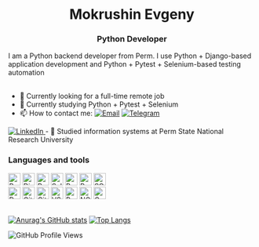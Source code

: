 <h1 align="center">Mokrushin Evgeny</h1>
<h3 align="center">Python Developer</h3>

<div align="left"></left>I am a Python backend developer from Perm. I use Python + Django-based application development and Python + Pytest + Selenium-based testing automation </div>

<br>

- 💼 Currently looking for a full-time remote job
- 🌱 Currently studying Python + Pytest + Selenium
- 📫  How to contact me: <a href="mailto:fobos_media@mail.ru "><img alt="Email" src="https://img.shields.io/badge/Email-blue?logo=gmail&logoColor=FFF "></a> <a href="https://t.me/jrush_fobos "><img alt="Telegram" src="https://img.shields.io/badge/Telegram-blue?logo=telegram&logoColor=FFF "></a><a href="https://www.linkedin.com/in/eugene-mokr/" target="_blank">
<img src="https://img.shields.io/badge/LinkedIn-blue?logo=linkedin&logoColor=FFF" alt="LinkedIn" />
</a>
- 🏫 Studied information systems at Perm State National Research University

### Languages and tools
<div>
<a href="https://www.python.org"><img alt="Python" src="https://img.shields.io/badge/Python-FFF?logo=python&logoColor=FFF&labelColor=3B77A8" height="25px"></a>
<a href="https://www.djangoproject.com"><img alt="Django" src="https://img.shields.io/badge/Django-FFF?logo=django&logoColor=FFF&labelColor=0C4B33" height="25px"></a>
<a href="https://docs.pytest.org"><img alt="Pytest" src="https://img.shields.io/badge/Pytest-FFF?logo=pytest&logoColor=FFF&labelColor=0A9EDC" height="25px"></a>
<a href="https://www.selenium.dev/"><img alt="Selenium" src="https://img.shields.io/badge/Selenium-FFF?logo=selenium&logoColor=FFF&labelColor=43B02A" height="25px"></a>
<a href="https://www.postgresql.org"><img alt="PostgreSQL" src="https://img.shields.io/badge/PostgreSQL-FFF?logo=postgresql&logoColor=FFF&labelColor=4169E1" height="25px"></a>  
<a href="https://www.postgresql.org"><img alt="PostgreSQL" src="ссылка_на_изображение_PostgreSQL" height="25px"></a>
<a href="https://www.sqlite.org"><img alt="SQLite" src="https://img.shields.io/badge/SQLite-FFF?logo=sqlite&logoColor=FFF&labelColor=003B57" height="25px"></a>
<br>
<a href="https://www.docker.com"><img alt="Docker" src="https://img.shields.io/badge/Docker-FFF?logo=docker&logoColor=FFF&labelColor=2496ED" height="25px"></a>
<a href="https://github.com/features/actions"><img alt="GitHub Actions" src="https://img.shields.io/badge/GitHub%20Actions-FFF?logo=githubactions&logoColor=FFF&labelColor=2088FF" height="25px"></a>
<a href="https://git-scm.com"><img alt="Git" src="https://img.shields.io/badge/Git-FFF?logo=git&logoColor=FFF&labelColor=F05032" height="25px"></a>
<a href="https://code.visualstudio.com"><img alt="VSCode" src="https://img.shields.io/badge/VSCode-FFF?logo=visualstudiocode&logoColor=FFF&labelColor=007ACC" height="25px"></a>
<a href="https://www.postman.com"><img alt="Postman" src="https://img.shields.io/badge/Postman-FFF?logo=postman&logoColor=FFF&labelColor=FF6C37" height="25px"></a>
<a href="https://nginx.org"><img alt="NGINX" src="https://img.shields.io/badge/NGINX-FFF?logo=nginx&logoColor=FFF&labelColor=009639" height="25px"></a>
<a href="https://gunicorn.org"><img alt="Gunicorn" src="https://img.shields.io/badge/Gunicorn-FFF?logo=gunicorn&logoColor=FFF&labelColor=499848" height="25px"></a>
</div>
<br>

[![Anurag's GitHub stats](https://github-readme-stats.vercel.app/api?username=JRushFobos&show_icons=true&hide_rank=true)](https://github.com/anuraghazra/github-readme-stats) 
[![Top Langs](https://github-readme-stats.vercel.app/api/top-langs/?username=JRushFobos&layout=donut)](https://github.com/anuraghazra/github-readme-stats)

![GitHub Profile Views](https://komarev.com/ghpvc/?username=JRushFobos)
